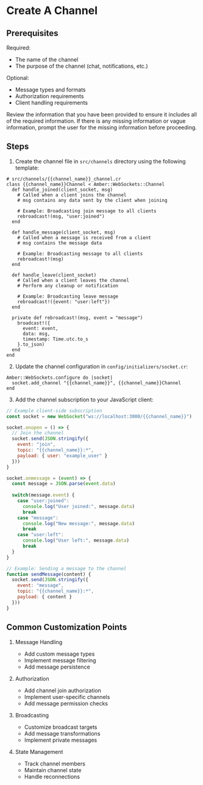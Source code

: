 # Create A Channel

## Prerequisites

Required:
- The name of the channel
- The purpose of the channel (chat, notifications, etc.)

Optional:
- Message types and formats
- Authorization requirements
- Client handling requirements

Review the information that you have been provided to ensure it includes all of the required information.
If there is any missing information or vague information, prompt the user for the missing information before proceeding.

## Steps

1. Create the channel file in `src/channels` directory using the following template:

```crystal
# src/channels/{{channel_name}}_channel.cr
class {{channel_name}}Channel < Amber::WebSockets::Channel
  def handle_joined(client_socket, msg)
    # Called when a client joins the channel
    # msg contains any data sent by the client when joining
    
    # Example: Broadcasting join message to all clients
    rebroadcast!(msg, "user:joined")
  end

  def handle_message(client_socket, msg)
    # Called when a message is received from a client
    # msg contains the message data
    
    # Example: Broadcasting message to all clients
    rebroadcast!(msg)
  end

  def handle_leave(client_socket)
    # Called when a client leaves the channel
    # Perform any cleanup or notification
    
    # Example: Broadcasting leave message
    rebroadcast!({event: "user:left"})
  end

  private def rebroadcast!(msg, event = "message")
    broadcast!({
      event: event,
      data: msg,
      timestamp: Time.utc.to_s
    }.to_json)
  end
end
```

2. Update the channel configuration in `config/initializers/socket.cr`:

```crystal
Amber::WebSockets.configure do |socket|
  socket.add_channel "{{channel_name}}", {{channel_name}}Channel
end
```

3. Add the channel subscription to your JavaScript client:

```javascript
// Example client-side subscription
const socket = new WebSocket("ws://localhost:3000/{{channel_name}}")

socket.onopen = () => {
  // Join the channel
  socket.send(JSON.stringify({
    event: "join",
    topic: "{{channel_name}}:*",
    payload: { user: "example_user" }
  }))
}

socket.onmessage = (event) => {
  const message = JSON.parse(event.data)
  
  switch(message.event) {
    case "user:joined":
      console.log("User joined:", message.data)
      break
    case "message":
      console.log("New message:", message.data)
      break
    case "user:left":
      console.log("User left:", message.data)
      break
  }
}

// Example: Sending a message to the channel
function sendMessage(content) {
  socket.send(JSON.stringify({
    event: "message",
    topic: "{{channel_name}}:*",
    payload: { content }
  }))
}
```

## Common Customization Points

1. Message Handling
   - Add custom message types
   - Implement message filtering
   - Add message persistence

2. Authorization
   - Add channel join authorization
   - Implement user-specific channels
   - Add message permission checks

3. Broadcasting
   - Customize broadcast targets
   - Add message transformations
   - Implement private messages

4. State Management
   - Track channel members
   - Maintain channel state
   - Handle reconnections
``` 